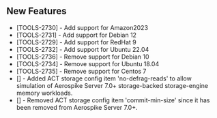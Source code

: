 ## New Features

* [TOOLS-2730] - Add support for Amazon2023
* [TOOLS-2731] - Add support for Debian 12
* [TOOLS-2729] - Add support for RedHat 9
* [TOOLS-2732] - Add support for Ubuntu 22.04
* [TOOLS-2736] - Remove support for Debian 10
* [TOOLS-2734] - Remove support for Ubuntu 18.04
* [TOOLS-2735] - Remove support for Centos 7
* [] - Added ACT storage config item 'no-defrag-reads' to allow simulation of Aerospike Server 7.0+ storage-backed storage-engine memory workloads.
* [] - Removed ACT storage config item 'commit-min-size' since it has been removed from Aerospike Server 7.0+.
